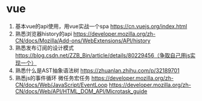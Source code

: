 # vue

1. 基本vue的api使用，用vue实战一个spa  https://cn.vuejs.org/index.html
2. 熟悉浏览器history的api  https://developer.mozilla.org/zh-CN/docs/Mozilla/Add-ons/WebExtensions/API/history
3. 熟悉发布订阅的设计模式    https://blog.csdn.net/ZZB_Bin/article/details/80229456（争取自己用js实现一个）
4. 熟悉什么是AST抽象语法树 https://zhuanlan.zhihu.com/p/32189701
5. 熟悉js的事件循环 微任务宏任务  https://developer.mozilla.org/zh-CN/docs/Web/JavaScript/EventLoop
https://developer.mozilla.org/zh-CN/docs/Web/API/HTML_DOM_API/Microtask_guide


